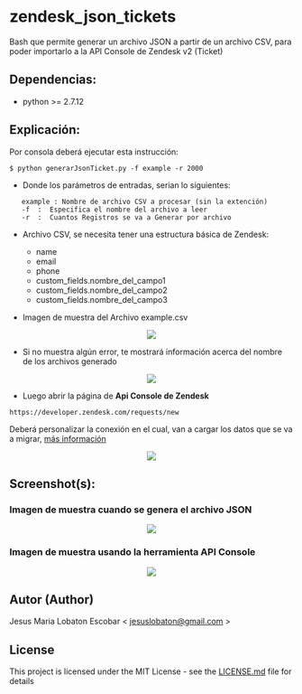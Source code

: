 # zendesk_json_tickets
Bash que permite generar un archivo JSON a partir de un archivo CSV, para poder importarlo a la API Console de Zendesk v2 (Ticket)

## Dependencias:

* python >=  2.7.12

## Explicación:
 Por consola deberá ejecutar esta instrucción:
``` 
$ python generarJsonTicket.py -f example -r 2000
``` 
* Donde los parámetros de entradas, serian lo siguientes:
```
   example : Nombre de archivo CSV a procesar (sin la extención)
   -f  :  Especifica el nombre del archivo a leer
   -r  :  Cuantos Registros se va a Generar por archivo
```

* Archivo CSV, se necesita tener una estructura básica de Zendesk:
  * name
  * email
  * phone
  * custom_fields.nombre_del_campo1
  * custom_fields.nombre_del_campo2
  * custom_fields.nombre_del_campo3

* Imagen de muestra del Archivo example.csv
<p align="center">
<img src="http://www.seguridadsistema.com.ve/github/zendesk/users/img/csv.png" />
</p>

* Si no muestra algún error, te mostrará información acerca del nombre de los archivos generado
<p align="center">
<img src="http://www.seguridadsistema.com.ve/github/zendesk/users/img/console1.png" />
</p>

 * Luego abrir la página de **Api Console de Zendesk**
 
 ```
 https://developer.zendesk.com/requests/new

```
 Deberá personalizar la conexión en el cual, van a cargar los datos que se va a migrar, [más información](https://)
<p align="center">
<img src="http://www.seguridadsistema.com.ve/github/zendesk/users/img/apiconsole.png" />
</p>

 
## Screenshot(s):

### Imagen de muestra cuando se genera el archivo JSON
<p align="center">
<img src="http://www.seguridadsistema.com.ve/github/zendesk/users/img/json.png" />
</p>

### Imagen de muestra usando la herramienta API Console
<p align="center">
<img src="http://www.seguridadsistema.com.ve/github/zendesk/users/img/apiconsole.png" />
</p>


## Autor (Author)

  Jesus Maria Lobaton Escobar < jesuslobaton@gmail.com >

## License

This project is licensed under the MIT License - see the [LICENSE.md](LICENSE.md) file for details

